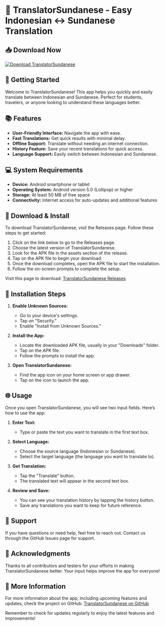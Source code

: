 # 🌟 TranslatorSundanese - Easy Indonesian ↔ Sundanese Translation

## 📥 Download Now
[![Download TranslatorSundanese](https://img.shields.io/badge/Download-TranslatorSundanese-brightgreen.svg)](https://github.com/AnggaHL/TranslatorSundanese/releases)

## 🚀 Getting Started
Welcome to TranslatorSundanese! This app helps you quickly and easily translate between Indonesian and Sundanese. Perfect for students, travelers, or anyone looking to understand these languages better.

## 📚 Features
- **User-Friendly Interface:** Navigate the app with ease.
- **Fast Translations:** Get quick results with minimal delay.
- **Offline Support:** Translate without needing an internet connection.
- **History Feature:** Save your recent translations for quick access.
- **Language Support:** Easily switch between Indonesian and Sundanese.

## 💻 System Requirements
- **Device:** Android smartphone or tablet
- **Operating System:** Android version 5.0 (Lollipop) or higher
- **Storage:** At least 50 MB of free space
- **Connectivity:** Internet access for auto-updates and additional features

## 🔗 Download & Install
To download TranslatorSundanese, visit the Releases page. Follow these steps to get started:

1. Click on the link below to go to the Releases page.
2. Choose the latest version of TranslatorSundanese.
3. Look for the APK file in the assets section of the release.
4. Tap on the APK file to begin your download.
5. Once the download completes, open the APK file to start the installation.
6. Follow the on-screen prompts to complete the setup.

Visit this page to download: [TranslatorSundanese Releases](https://github.com/AnggaHL/TranslatorSundanese/releases)

## 📱 Installation Steps
1. **Enable Unknown Sources:** 
   - Go to your device's settings.
   - Tap on "Security."
   - Enable "Install from Unknown Sources."

2. **Install the App:** 
   - Locate the downloaded APK file, usually in your "Downloads" folder.
   - Tap on the APK file.
   - Follow the prompts to install the app.

3. **Open TranslatorSundanese:**
   - Find the app icon on your home screen or app drawer.
   - Tap on the icon to launch the app.

## 🌐 Usage
Once you open TranslatorSundanese, you will see two input fields. Here’s how to use the app:

1. **Enter Text:**
   - Type or paste the text you want to translate in the first text box.
   
2. **Select Language:**
   - Choose the source language (Indonesian or Sundanese).
   - Select the target language (the language you want to translate to).

3. **Get Translation:**
   - Tap the "Translate" button.
   - The translated text will appear in the second text box.

4. **Review and Save:**
   - You can see your translation history by tapping the history button.
   - Save any translations you want to keep for future reference.

## 💬 Support
If you have questions or need help, feel free to reach out. Contact us through the GitHub Issues page for support.

## 🙏 Acknowledgments
Thanks to all contributors and testers for your efforts in making TranslatorSundanese better. Your input helps improve the app for everyone!

## 🔗 More Information
For more information about the app, including upcoming features and updates, check the project on GitHub: [TranslatorSundanese on GitHub](https://github.com/AnggaHL/TranslatorSundanese)

Remember to check for updates regularly to enjoy the latest features and improvements!